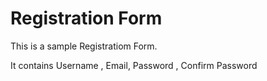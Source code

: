 # Registration Form

This is a sample Registratiom Form.

It contains Username , Email, Password , Confirm Password
